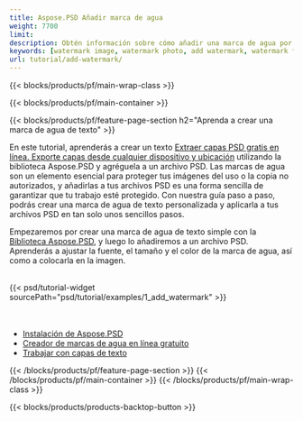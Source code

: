 ```yaml
---
title: Aspose.PSD Añadir marca de agua
weight: 7700
limit: 
description: Obtén información sobre cómo añadir una marca de agua por código.
keywords: [watermark image, watermark photo, add watermark, watermark for psd, export psd, open photoshop file, psd file preview, watermark photoshop]
url: tutorial/add-watermark/
---
```


{{< blocks/products/pf/main-wrap-class >}}


{{< blocks/products/pf/main-container >}}


{{< blocks/products/pf/feature-page-section h2="Aprenda a crear una marca de agua de texto" >}}

<p>
En este tutorial, aprenderás a crear un texto <a href="https://products.aspose.app/psd/watermark">Extraer capas PSD gratis en línea. Exporte capas desde cualquier dispositivo y ubicación</a> utilizando la biblioteca Aspose.PSD y agréguela a un archivo PSD. Las marcas de agua son un elemento esencial para proteger tus imágenes del uso o la copia no autorizados, y añadirlas a tus archivos PSD es una forma sencilla de garantizar que tu trabajo esté protegido. Con nuestra guía paso a paso, podrás crear una marca de agua de texto personalizada y aplicarla a tus archivos PSD en tan solo unos sencillos pasos.
</p>

<p>
Empezaremos por crear una marca de agua de texto simple con la <a href="https://www.nuget.org/packages/Aspose.PSD">Biblioteca Aspose.PSD</a>, y luego lo añadiremos a un archivo PSD. Aprenderás a ajustar la fuente, el tamaño y el color de la marca de agua, así como a colocarla en la imagen.
</p>

<br />
{{< psd/tutorial-widget sourcePath="psd/tutorial/examples/1_add_watermark" >}}
<br />

<br />
<br />
<div class="code-sample">
    <ul class="link-list">
        <li class="link-item"><a href="https://docs.aspose.com/psd/net/installation/">Instalación de Aspose.PSD</a></li>
        <li class="link-item"><a href="https://products.aspose.app/psd/watermark">Creador de marcas de agua en línea gratuito</a></li>
        <li class="link-item"><a href="https://docs.aspose.com/psd/net/working-with-text-layers/">Trabajar con capas de texto</a></li>
    </ul>
</div>


{{< /blocks/products/pf/feature-page-section >}}
{{< /blocks/products/pf/main-container >}}
{{< /blocks/products/pf/main-wrap-class >}}

{{< blocks/products/products-backtop-button >}}

